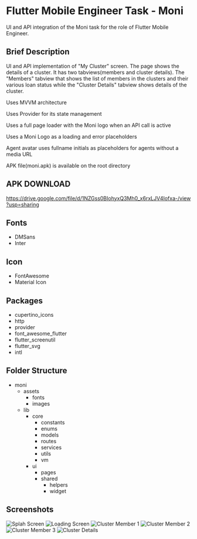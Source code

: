 # Flutter Mobile Engineer Task - Moni

UI and API integration of the Moni task for the role of Flutter Mobile Engineer.

## Brief Description

UI and API implementation of "My Cluster" screen. The page shows the details of a cluster. It has two
tabviews(members and cluster details). The "Members" tabview that shows the list of members in the clusters and their various loan status while the "Cluster Details" tabview shows details of the cluster.

Uses MVVM architecture

Uses Provider for its state management

Uses a full page loader with the Moni logo when an API call is active

Uses a Moni Logo as a loading and error placeholders

Agent avatar uses fullname initials as placeholders for agents without a media URL

APK file(moni.apk) is available on the root directory

## APK DOWNLOAD
https://drive.google.com/file/d/1NZGss0BIohyxQ3Mh0_x6rxLJV4Iofxa-/view?usp=sharing


## Fonts
- DMSans
- Inter

## Icon
- FontAwesome
- Material Icon

## Packages
- cupertino_icons
- http
- provider
- font_awesome_flutter
- flutter_screenutil
- flutter_svg
- intl

## Folder Structure
- moni
  - assets
    - fonts
    - images
  - lib
    - core
      - constants
      - enums
      - models
      - routes
      - services
      - utils
      - vm
    - ui
      - pages
      - shared
        - helpers
        - widget


## Screenshots

![Splah Screen](moni1.png)
![Loading Screen](moni2.png)
![Cluster Member 1](moni3.png)
![Cluster Member 2](moni4.png)
![Cluster Member 3](moni5.png)
![Cluster Details](moni6.png)






